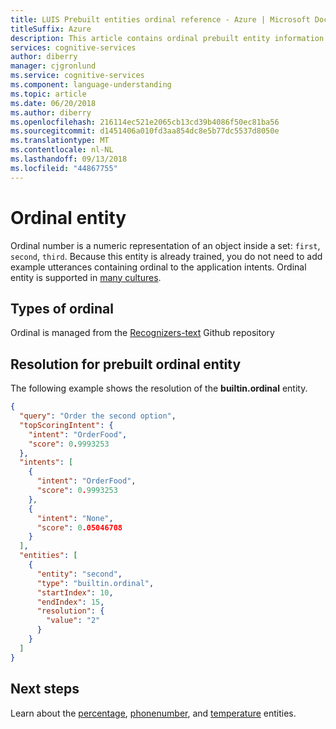 ```yaml
---
title: LUIS Prebuilt entities ordinal reference - Azure | Microsoft Docs
titleSuffix: Azure
description: This article contains ordinal prebuilt entity information in Language Understanding (LUIS).
services: cognitive-services
author: diberry
manager: cjgronlund
ms.service: cognitive-services
ms.component: language-understanding
ms.topic: article
ms.date: 06/20/2018
ms.author: diberry
ms.openlocfilehash: 216114ec521e2065cb13cd39b4086f50ec81ba56
ms.sourcegitcommit: d1451406a010fd3aa854dc8e5b77dc5537d8050e
ms.translationtype: MT
ms.contentlocale: nl-NL
ms.lasthandoff: 09/13/2018
ms.locfileid: "44867755"
---
```

# <a name="ordinal-entity"></a>Ordinal entity
Ordinal number is a numeric representation of an object inside a set: `first`, `second`, `third`. Because this entity is already trained, you do not need to add example utterances containing ordinal to the application intents. Ordinal entity is supported in [many cultures](luis-reference-prebuilt-entities.md). 

## <a name="types-of-ordinal"></a>Types of ordinal
Ordinal is managed from the [Recognizers-text](https://github.com/Microsoft/Recognizers-Text/blob/master/Patterns/English/English-Numbers.yaml#L45) Github repository

## <a name="resolution-for-prebuilt-ordinal-entity"></a>Resolution for prebuilt ordinal entity
The following example shows the resolution of the **builtin.ordinal** entity.

```JSON
{
  "query": "Order the second option",
  "topScoringIntent": {
    "intent": "OrderFood",
    "score": 0.9993253
  },
  "intents": [
    {
      "intent": "OrderFood",
      "score": 0.9993253
    },
    {
      "intent": "None",
      "score": 0.05046708
    }
  ],
  "entities": [
    {
      "entity": "second",
      "type": "builtin.ordinal",
      "startIndex": 10,
      "endIndex": 15,
      "resolution": {
        "value": "2"
      }
    }
  ]
}
```

## <a name="next-steps"></a>Next steps

Learn about the [percentage](luis-reference-prebuilt-percentage.md), [phonenumber](luis-reference-prebuilt-phonenumber.md), and [temperature](luis-reference-prebuilt-temperature.md) entities. 